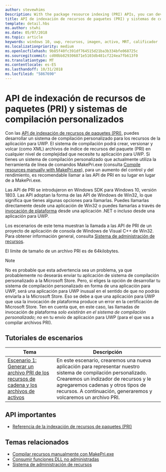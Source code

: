 ```yaml
---
author: stevewhims
Description: With the package resource indexing (PRI) APIs, you can develop a custom build system for your UWP app's resources. The build system will be able to create, version, and dump PRI files to whatever level of complexity your UWP app needs.
title: API de indexación de recursos de paquetes (PRI) y sistemas de compilación personalizados
template: detail.hbs
ms.author: stwhi
ms.date: 05/07/2018
ms.topic: article
keywords: windows 10, uwp, recursos, imagen, activo, MRT, calificador
ms.localizationpriority: medium
ms.openlocfilehash: 9b85f40fc391df764515d21ba3b334bfe068725c
ms.sourcegitcommit: cd00bb829306871e5103db481cf224ea7fb613f0
ms.translationtype: MT
ms.contentlocale: es-ES
ms.lasthandoff: 10/31/2018
ms.locfileid: "5867690"
---
```

# <a name="package-resource-indexing-pri-apis-and-custom-build-systems"></a>API de indexación de recursos de paquetes (PRI) y sistemas de compilación personalizados
Con las [API de indexación de recursos de paquetes (PRI)](https://msdn.microsoft.com/library/windows/desktop/mt845690), puedes desarrollar un sistema de compilación personalizado para los recursos de la aplicación para UWP. El sistema de compilación podrá crear, versionar y volcar (como XML) archivos de índice de recursos del paquete (PRI) en cualquier nivel de complejidad que necesite tu aplicación para UWP. Si tienes un sistema de compilación personalizado que actualmente utiliza la herramienta de línea de comandos MakePri.exe (consulta [Compile resources manually with MakePri.exe](makepri-exe-command-options.md)), para un aumento del control y del rendimiento, es recomendable llamar a las API de PRI en su lugar en lugar de a MakePri.exe.

Las API de PRI se introdujeron en Windows SDK para Windows 10, versión 1803. Las API adoptan la forma de las API de Windows de Win32, lo que significa que tienes algunas opciones para llamarlas. Puedes llamarlas directamente desde una aplicación de Win32 o puedes llamarlas a través de [invocación de plataforma](/dotnet/framework/interop/consuming-unmanaged-dll-functions?branch=live) desde una aplicación .NET o incluso desde una aplicación para UWP.

Los escenarios de este tema muestran la llamada a las API de PRI de un proyecto de aplicación de consola de Windows de Visual C++ de Win32. Para obtener información general, consulta [Sistema de administración de recursos](resource-management-system.md).

El límite de tamaño de un archivo PRI es de 64kilobytes.

> [!NOTE]
> No es probable que esta advertencia sea un problema, ya que probablemente no desearás enviar tu aplicación de sistema de compilación personalizado a la Microsoft Store. Pero, si eliges la opción de desarrollar tu sistema de compilación personalizado en forma de una aplicación para UWP, será una aplicación para UWP inusual en el sentido de que no podrás enviarla a la Microsoft Store. Eso se debe a que una aplicación para UWP que usa la invocación de plataforma produce un error en la certificación de Microsoft Store. Ten en cuenta que, en este caso, las llamadas de invocación de plataforma *solo existirán en el sistema de compilación personalizado*; *no* en tu envío de aplicación para UWP (para el que vas a compilar archivos PRI).

## <a name="scenario-walkthroughs"></a>Tutoriales de escenarios
|Tema|Descripción|
|-|-|
|[Escenario 1: Generar un archivo PRI de los recursos de cadena y los archivos de activos](pri-apis-scenario-1.md)|En este escenario, crearemos una nueva aplicación para representar nuestro sistema de compilación personalizado. Crearemos un indizador de recursos y le agregaremos cadenas y otros tipos de recursos. A continuación, generaremos y volcaremos un archivo PRI.|

## <a name="important-apis"></a>API importantes
* [Referencia de la indexación de recursos de paquetes (PRI)](https://msdn.microsoft.com/library/windows/desktop/mt845690)

## <a name="related-topics"></a>Temas relacionados
* [Compilar recursos manualmente con MakePri.exe](makepri-exe-command-options.md)
* [Consumir funciones DLL no administradas](/dotnet/framework/interop/consuming-unmanaged-dll-functions?branch=live)
* [Sistema de administración de recursos](resource-management-system.md)
